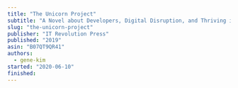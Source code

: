 ```yaml
---
title: "The Unicorn Project"
subtitle: "A Novel about Developers, Digital Disruption, and Thriving in the Age of Data"
slug: "the-unicorn-project"
publisher: "IT Revolution Press"
published: "2019"
asin: "B07QT9QR41"
authors:
  - gene-kim
started: "2020-06-10"
finished:
---
```

